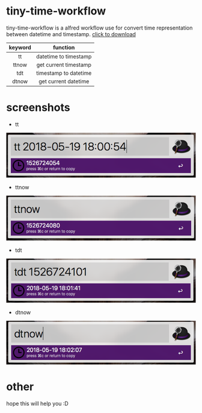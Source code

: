 # tiny-time-workflow

tiny-time-workflow is a alfred workflow use for convert time representation between datetime and timestamp. [click to download](/TinyTime.alfredworkflow)

| keyword | function |
| :--: | :--: |
| tt | datetime to timestamp |
| ttnow | get current timestamp |
| tdt | timestamp to datetime |
| dtnow | get current datetime |

# screenshots

* tt

![](/pics/tt.png)

* ttnow

![](/pics/ttnow.png)

* tdt

![](/pics/tdt.png)

* dtnow

![](/pics/dtnow.png)

# other
hope this will help you :D